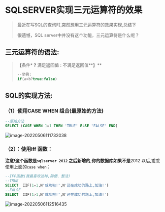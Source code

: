 # SQLSERVER实现三元运算符的效果



> 最近在写SQL的查询时,突然想用三元运算符的效果实现,总结下
>
> 很遗憾，SQL server中并没有这个功能，三元运算符是什么呢？

## 三元运算符的语法:

> 【条件* **?** 满足返回值 **:** 不满足返回值**】**
>
> ```java
> --举例:
> if(a>b?true:false)
> ```
>
> 

## SQL的实现方法:

### **（1）使用CASE WHEN 组合**(最原始的方法)

```SQL
--原始方法   
SELECT (CASE WHEN 1=1 THEN 'TRUE' ELSE 'FALSE' END)
```

![image-20220506111732038](C:/Users/zhaofan/AppData/Roaming/Typora/typora-user-images/image-20220506111732038.png)

 

### **（2）：使用Iff 函数：**

**注意!**这个函数是`sqlserver 2012` 之后新增的,你的数据库如果**不是**2012 以后,乖乖使用上面的`case when`；

```SQL
--IFF函数(我最喜欢这种,简便、整洁)
--TRUE
SELECT  IIF(1=1,N'成功啦!',N'还在成功的路上,加油!')
--FALSE
SELECT  IIF(1>1,N'成功啦!',N'还在成功的路上,加油!')
```

![image-20220506112516435](C:/Users/zhaofan/AppData/Roaming/Typora/typora-user-images/image-20220506112516435.png)